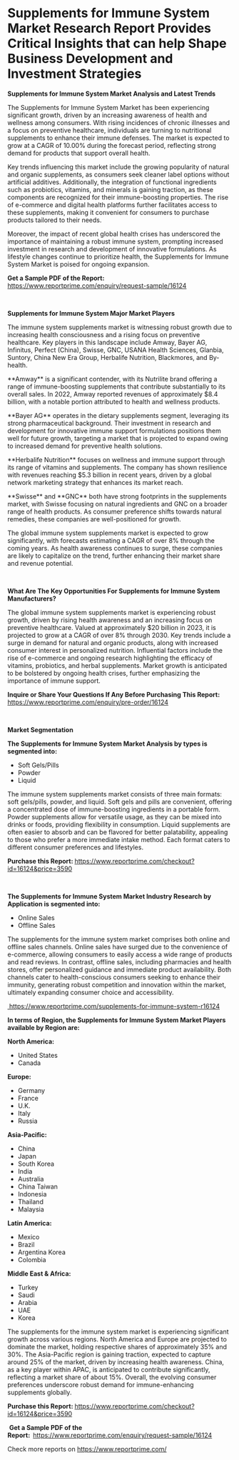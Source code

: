 <p><h1>Supplements for Immune System Market Research Report Provides Critical Insights that can help Shape Business Development and Investment Strategies</h1></p><p><strong>Supplements for Immune System Market Analysis and Latest Trends</strong></p>
<p><p>The Supplements for Immune System Market has been experiencing significant growth, driven by an increasing awareness of health and wellness among consumers. With rising incidences of chronic illnesses and a focus on preventive healthcare, individuals are turning to nutritional supplements to enhance their immune defenses. The market is expected to grow at a CAGR of 10.00% during the forecast period, reflecting strong demand for products that support overall health.</p><p>Key trends influencing this market include the growing popularity of natural and organic supplements, as consumers seek cleaner label options without artificial additives. Additionally, the integration of functional ingredients such as probiotics, vitamins, and minerals is gaining traction, as these components are recognized for their immune-boosting properties. The rise of e-commerce and digital health platforms further facilitates access to these supplements, making it convenient for consumers to purchase products tailored to their needs.</p><p>Moreover, the impact of recent global health crises has underscored the importance of maintaining a robust immune system, prompting increased investment in research and development of innovative formulations. As lifestyle changes continue to prioritize health, the Supplements for Immune System Market is poised for ongoing expansion.</p></p>
<p><strong>Get a Sample PDF of the Report:&nbsp;</strong> <a href="https://www.reportprime.com/enquiry/request-sample/16124?utm_campaign=3381&utm_medium=2&utm_source=Github&utm_content=ia&utm_term=20032025&utm_id=supplements-for-immune-system">https://www.reportprime.com/enquiry/request-sample/16124</a></p>
<p>&nbsp;</p>
<p><strong>Supplements for Immune System Major Market Players</strong></p>
<p><p>The immune system supplements market is witnessing robust growth due to increasing health consciousness and a rising focus on preventive healthcare. Key players in this landscape include Amway, Bayer AG, Infinitus, Perfect (China), Swisse, GNC, USANA Health Sciences, Glanbia, Suntory, China New Era Group, Herbalife Nutrition, Blackmores, and By-health.</p><p>**Amway** is a significant contender, with its Nutrilite brand offering a range of immune-boosting supplements that contribute substantially to its overall sales. In 2022, Amway reported revenues of approximately $8.4 billion, with a notable portion attributed to health and wellness products.</p><p>**Bayer AG** operates in the dietary supplements segment, leveraging its strong pharmaceutical background. Their investment in research and development for innovative immune support formulations positions them well for future growth, targeting a market that is projected to expand owing to increased demand for preventive health solutions.</p><p>**Herbalife Nutrition** focuses on wellness and immune support through its range of vitamins and supplements. The company has shown resilience with revenues reaching $5.3 billion in recent years, driven by a global network marketing strategy that enhances its market reach.</p><p>**Swisse** and **GNC** both have strong footprints in the supplements market, with Swisse focusing on natural ingredients and GNC on a broader range of health products. As consumer preference shifts towards natural remedies, these companies are well-positioned for growth.</p><p>The global immune system supplements market is expected to grow significantly, with forecasts estimating a CAGR of over 8% through the coming years. As health awareness continues to surge, these companies are likely to capitalize on the trend, further enhancing their market share and revenue potential.</p></p>
<p>&nbsp;</p>
<p><strong>What Are The Key Opportunities For Supplements for Immune System Manufacturers?</strong></p>
<p><p>The global immune system supplements market is experiencing robust growth, driven by rising health awareness and an increasing focus on preventive healthcare. Valued at approximately $20 billion in 2023, it is projected to grow at a CAGR of over 8% through 2030. Key trends include a surge in demand for natural and organic products, along with increased consumer interest in personalized nutrition. Influential factors include the rise of e-commerce and ongoing research highlighting the efficacy of vitamins, probiotics, and herbal supplements. Market growth is anticipated to be bolstered by ongoing health crises, further emphasizing the importance of immune support.</p></p>
<p><strong>Inquire or Share Your Questions If Any Before Purchasing This Report:</strong> <a href="https://www.reportprime.com/enquiry/pre-order/16124?utm_campaign=3381&utm_medium=2&utm_source=Github&utm_content=ia&utm_term=20032025&utm_id=supplements-for-immune-system">https://www.reportprime.com/enquiry/pre-order/16124</a></p>
<p>&nbsp;</p>
<p><strong>Market Segmentation</strong></p>
<p><strong>The Supplements for Immune System Market Analysis by types is segmented into:</strong></p>
<p><ul><li>Soft Gels/Pills</li><li>Powder</li><li>Liquid</li></ul></p>
<p><p>The immune system supplements market consists of three main formats: soft gels/pills, powder, and liquid. Soft gels and pills are convenient, offering a concentrated dose of immune-boosting ingredients in a portable form. Powder supplements allow for versatile usage, as they can be mixed into drinks or foods, providing flexibility in consumption. Liquid supplements are often easier to absorb and can be flavored for better palatability, appealing to those who prefer a more immediate intake method. Each format caters to different consumer preferences and lifestyles.</p></p>
<p><strong>Purchase this Report:&nbsp;</strong><a href="https://www.reportprime.com/checkout?id=16124&price=3590&utm_campaign=3381&utm_medium=2&utm_source=Github&utm_content=ia&utm_term=20032025&utm_id=supplements-for-immune-system">https://www.reportprime.com/checkout?id=16124&price=3590</a></p>
<p>&nbsp;</p>
<p><strong>The Supplements for Immune System Market Industry Research by Application is segmented into:</strong></p>
<p><ul><li>Online Sales</li><li>Offline Sales</li></ul></p>
<p><p>The supplements for the immune system market comprises both online and offline sales channels. Online sales have surged due to the convenience of e-commerce, allowing consumers to easily access a wide range of products and read reviews. In contrast, offline sales, including pharmacies and health stores, offer personalized guidance and immediate product availability. Both channels cater to health-conscious consumers seeking to enhance their immunity, generating robust competition and innovation within the market, ultimately expanding consumer choice and accessibility.</p></p>
<p><a href="https://www.reportprime.com/supplements-for-immune-system-r16124?utm_campaign=3381&utm_medium=2&utm_source=Github&utm_content=ia&utm_term=20032025&utm_id=supplements-for-immune-system">&nbsp;https://www.reportprime.com/supplements-for-immune-system-r16124</a></p>
<p><strong>In terms of Region, the Supplements for Immune System Market Players available by Region are:</strong></p>
<p>
    <p> <strong> North America: </strong>
        <ul>
            <li>United States</li>
            <li>Canada</li>
        </ul>
        </p> 
    <p> <strong> Europe: </strong>
        <ul>
            <li>Germany</li>
            <li>France</li>
            <li>U.K.</li>
            <li>Italy</li>
            <li>Russia</li>
        </ul>
        </p> 
    <p> <strong> Asia-Pacific: </strong>
        <ul>
            <li>China</li>
            <li>Japan</li>
            <li>South Korea</li>
            <li>India</li>
            <li>Australia</li>
            <li>China Taiwan</li>
            <li>Indonesia</li>
            <li>Thailand</li>
            <li>Malaysia</li>
        </ul>
        </p> 
    <p> <strong> Latin America: </strong>
        <ul>
            <li>Mexico</li>
            <li>Brazil</li>
            <li>Argentina Korea</li>
            <li>Colombia</li>
        </ul>
        </p> 
    <p> <strong> Middle East & Africa: </strong>
        <ul>
            <li>Turkey</li>
            <li>Saudi</li>
            <li>Arabia</li>
            <li>UAE</li>
            <li>Korea</li>
        </ul>
    </p>
    </p>
<p><p>The supplements for the immune system market is experiencing significant growth across various regions. North America and Europe are projected to dominate the market, holding respective shares of approximately 35% and 30%. The Asia-Pacific region is gaining traction, expected to capture around 25% of the market, driven by increasing health awareness. China, as a key player within APAC, is anticipated to contribute significantly, reflecting a market share of about 15%. Overall, the evolving consumer preferences underscore robust demand for immune-enhancing supplements globally.</p></p>
<p><strong>Purchase this Report: </strong><a href="https://www.reportprime.com/checkout?id=16124&price=3590&utm_campaign=3381&utm_medium=2&utm_source=Github&utm_content=ia&utm_term=20032025&utm_id=supplements-for-immune-system">https://www.reportprime.com/checkout?id=16124&price=3590</a></p>
<p>&nbsp;<strong>Get a Sample PDF of the Report:&nbsp;&nbsp;</strong><a href="https://www.reportprime.com/enquiry/request-sample/16124?utm_campaign=3381&utm_medium=2&utm_source=Github&utm_content=ia&utm_term=20032025&utm_id=supplements-for-immune-system">https://www.reportprime.com/enquiry/request-sample/16124</a></p>
<p><strong></strong></p>
<p>Check more reports on <a href="https://www.reportprime.com/?utm_campaign=3381&utm_medium=2&utm_source=Github&utm_content=ia&utm_term=20032025&utm_id=supplements-for-immune-system">https://www.reportprime.com/</a></p>